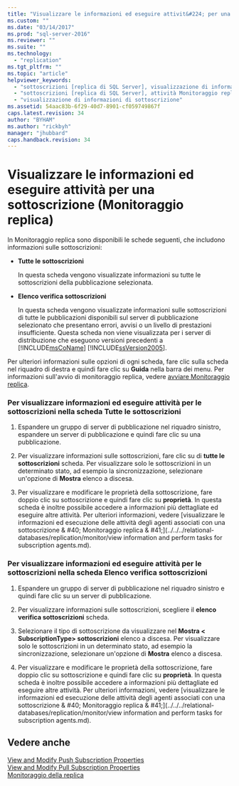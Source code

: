 ```yaml
---
title: "Visualizzare le informazioni ed eseguire attivit&#224; per una sottoscrizione (Monitoraggio replica) | Microsoft Docs"
ms.custom: ""
ms.date: "03/14/2017"
ms.prod: "sql-server-2016"
ms.reviewer: ""
ms.suite: ""
ms.technology: 
  - "replication"
ms.tgt_pltfrm: ""
ms.topic: "article"
helpviewer_keywords: 
  - "sottoscrizioni [replica di SQL Server], visualizzazione di informazioni"
  - "sottoscrizioni [replica di SQL Server], attività Monitoraggio replica"
  - "visualizzazione di informazioni di sottoscrizione"
ms.assetid: 54aac83b-6f29-40d7-8901-cf059749867f
caps.latest.revision: 34
author: "BYHAM"
ms.author: "rickbyh"
manager: "jhubbard"
caps.handback.revision: 34
---
```

# Visualizzare le informazioni ed eseguire attivit&#224; per una sottoscrizione (Monitoraggio replica)
  In Monitoraggio replica sono disponibili le schede seguenti, che includono informazioni sulle sottoscrizioni:  
  
-   **Tutte le sottoscrizioni**  
  
     In questa scheda vengono visualizzate informazioni su tutte le sottoscrizioni della pubblicazione selezionata.  
  
-   **Elenco verifica sottoscrizioni**  
  
     In questa scheda vengono visualizzate informazioni sulle sottoscrizioni di tutte le pubblicazioni disponibili sul server di pubblicazione selezionato che presentano errori, avvisi o un livello di prestazioni insufficiente. Questa scheda non viene visualizzata per i server di distribuzione che eseguono versioni precedenti a [!INCLUDE[msCoName](../../../includes/msconame-md.md)] [!INCLUDE[ssVersion2005](../../../includes/ssversion2005-md.md)].  
  
 Per ulteriori informazioni sulle opzioni di ogni scheda, fare clic sulla scheda nel riquadro di destra e quindi fare clic su **Guida** nella barra dei menu. Per informazioni sull'avvio di monitoraggio replica, vedere [avviare Monitoraggio replica](../../../relational-databases/replication/monitor/start-the-replication-monitor.md).  
  
### Per visualizzare informazioni ed eseguire attività per le sottoscrizioni nella scheda Tutte le sottoscrizioni  
  
1.  Espandere un gruppo di server di pubblicazione nel riquadro sinistro, espandere un server di pubblicazione e quindi fare clic su una pubblicazione.  
  
2.  Per visualizzare informazioni sulle sottoscrizioni, fare clic su di **tutte le sottoscrizioni** scheda. Per visualizzare solo le sottoscrizioni in un determinato stato, ad esempio la sincronizzazione, selezionare un'opzione di **Mostra** elenco a discesa.  
  
3.  Per visualizzare e modificare le proprietà della sottoscrizione, fare doppio clic su sottoscrizione e quindi fare clic su **proprietà**. In questa scheda è inoltre possibile accedere a informazioni più dettagliate ed eseguire altre attività. Per ulteriori informazioni, vedere [visualizzare le informazioni ed esecuzione delle attività degli agenti associati con una sottoscrizione & #40; Monitoraggio replica & #41;](../../../relational-databases/replication/monitor/view information and perform tasks for subscription agents.md).  
  
### Per visualizzare informazioni ed eseguire attività per le sottoscrizioni nella scheda Elenco verifica sottoscrizioni  
  
1.  Espandere un gruppo di server di pubblicazione nel riquadro sinistro e quindi fare clic su un server di pubblicazione.  
  
2.  Per visualizzare informazioni sulle sottoscrizioni, scegliere il **elenco verifica sottoscrizioni** scheda.  
  
3.  Selezionare il tipo di sottoscrizione da visualizzare nel **Mostra \< SubscriptionType> sottoscrizioni** elenco a discesa. Per visualizzare solo le sottoscrizioni in un determinato stato, ad esempio la sincronizzazione, selezionare un'opzione di **Mostra** elenco a discesa.  
  
4.  Per visualizzare e modificare le proprietà della sottoscrizione, fare doppio clic su sottoscrizione e quindi fare clic su **proprietà**. In questa scheda è inoltre possibile accedere a informazioni più dettagliate ed eseguire altre attività. Per ulteriori informazioni, vedere [visualizzare le informazioni ed esecuzione delle attività degli agenti associati con una sottoscrizione & #40; Monitoraggio replica & #41;](../../../relational-databases/replication/monitor/view information and perform tasks for subscription agents.md).  
  
## Vedere anche  
 [View and Modify Push Subscription Properties](../../../relational-databases/replication/view-and-modify-push-subscription-properties.md)   
 [View and Modify Pull Subscription Properties](../../../relational-databases/replication/view-and-modify-pull-subscription-properties.md)   
 [Monitoraggio della replica](../../../relational-databases/replication/monitor/monitoring-replication-overview.md)  
  
  